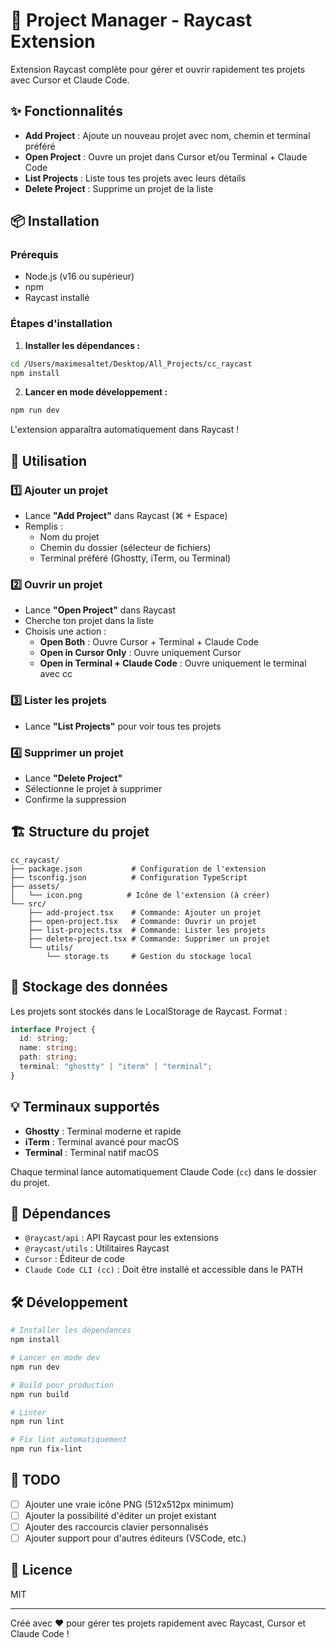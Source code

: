 # 🚀 Project Manager - Raycast Extension

Extension Raycast complète pour gérer et ouvrir rapidement tes projets avec Cursor et Claude Code.

## ✨ Fonctionnalités

- **Add Project** : Ajoute un nouveau projet avec nom, chemin et terminal préféré
- **Open Project** : Ouvre un projet dans Cursor et/ou Terminal + Claude Code
- **List Projects** : Liste tous tes projets avec leurs détails
- **Delete Project** : Supprime un projet de la liste

## 📦 Installation

### Prérequis
- Node.js (v16 ou supérieur)
- npm
- Raycast installé

### Étapes d'installation

1. **Installer les dépendances :**
```bash
cd /Users/maximesaltet/Desktop/All_Projects/cc_raycast
npm install
```

2. **Lancer en mode développement :**
```bash
npm run dev
```

L'extension apparaîtra automatiquement dans Raycast !

## 🎯 Utilisation

### 1️⃣ Ajouter un projet
- Lance **"Add Project"** dans Raycast (⌘ + Espace)
- Remplis :
  - Nom du projet
  - Chemin du dossier (sélecteur de fichiers)
  - Terminal préféré (Ghostty, iTerm, ou Terminal)

### 2️⃣ Ouvrir un projet
- Lance **"Open Project"** dans Raycast
- Cherche ton projet dans la liste
- Choisis une action :
  - **Open Both** : Ouvre Cursor + Terminal + Claude Code
  - **Open in Cursor Only** : Ouvre uniquement Cursor
  - **Open in Terminal + Claude Code** : Ouvre uniquement le terminal avec cc

### 3️⃣ Lister les projets
- Lance **"List Projects"** pour voir tous tes projets

### 4️⃣ Supprimer un projet
- Lance **"Delete Project"**
- Sélectionne le projet à supprimer
- Confirme la suppression

## 🏗️ Structure du projet

```
cc_raycast/
├── package.json           # Configuration de l'extension
├── tsconfig.json          # Configuration TypeScript
├── assets/
│   └── icon.png          # Icône de l'extension (à créer)
└── src/
    ├── add-project.tsx    # Commande: Ajouter un projet
    ├── open-project.tsx   # Commande: Ouvrir un projet
    ├── list-projects.tsx  # Commande: Lister les projets
    ├── delete-project.tsx # Commande: Supprimer un projet
    └── utils/
        └── storage.ts     # Gestion du stockage local
```

## 💾 Stockage des données

Les projets sont stockés dans le LocalStorage de Raycast. Format :

```typescript
interface Project {
  id: string;
  name: string;
  path: string;
  terminal: "ghostty" | "iterm" | "terminal";
}
```

## 💡 Terminaux supportés

- **Ghostty** : Terminal moderne et rapide
- **iTerm** : Terminal avancé pour macOS
- **Terminal** : Terminal natif macOS

Chaque terminal lance automatiquement Claude Code (`cc`) dans le dossier du projet.

## 🔧 Dépendances

- `@raycast/api` : API Raycast pour les extensions
- `@raycast/utils` : Utilitaires Raycast
- `Cursor` : Éditeur de code
- `Claude Code CLI (cc)` : Doit être installé et accessible dans le PATH

## 🛠️ Développement

```bash
# Installer les dépendances
npm install

# Lancer en mode dev
npm run dev

# Build pour production
npm run build

# Linter
npm run lint

# Fix lint automatiquement
npm run fix-lint
```

## 📝 TODO

- [ ] Ajouter une vraie icône PNG (512x512px minimum)
- [ ] Ajouter la possibilité d'éditer un projet existant
- [ ] Ajouter des raccourcis clavier personnalisés
- [ ] Ajouter support pour d'autres éditeurs (VSCode, etc.)

## 📄 Licence

MIT

---

Créé avec ❤️ pour gérer tes projets rapidement avec Raycast, Cursor et Claude Code !
